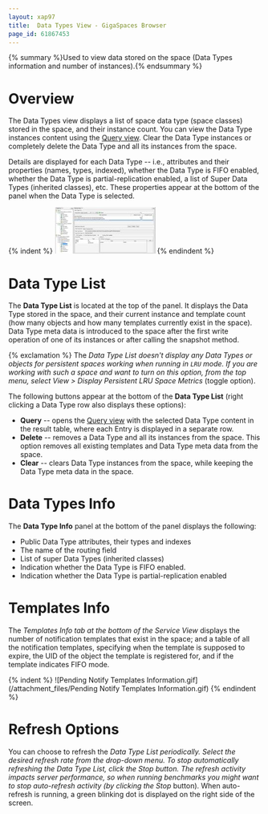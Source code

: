 ```yaml
---
layout: xap97
title:  Data Types View - GigaSpaces Browser
page_id: 61867453
---
```


{% summary %}Used to view data stored on the space (Data Types information and number of instances).{% endsummary %}

# Overview

The Data Types view displays a list of space data type (space classes) stored in the space, and their instance count. You can view the Data Type instances content using the [Query view](./query-view---gigaspaces-browser.html). Clear the Data Type instances or completely delete the Data Type and all its instances from the space.

Details are displayed for each Data Type -- i.e., attributes and their properties (names, types, indexed), whether the Data Type is FIFO enabled, whether the Data Type is partial-replication enabled, a list of Super Data Types (inherited classes), etc. These properties appear at the bottom of the panel when the Data Type is selected.

{% indent %}
![datatypeView1.jpg](/attachment_files/datatypeView1.jpg)
{% endindent %}

# Data Type List

The **Data Type List** is located at the top of the panel. It displays the Data Type stored in the space, and their current instance and template count (how many objects and how many templates currently exist in the space). Data Type meta data is introduced to the space after the first write operation of one of its instances or after calling the snapshot method.

{% exclamation %} The **Data Type List* doesn't display any Data Types or objects for persistent spaces working when running in `LRU` mode. If you are working with such a space and want to turn on this option, from the top menu, select *View* > *Display Persistent LRU Space Metrics** (toggle option).

The following buttons appear at the bottom of the **Data Type List** (right clicking a Data Type row also displays these options):

- **Query** -- opens the [Query view](./query-view---gigaspaces-browser.html) with the selected Data Type content in the result table, where each Entry is displayed in a separate row.
- **Delete** -- removes a Data Type and all its instances from the space. This option removes all existing templates and Data Type meta data from the space.
- **Clear** -- clears Data Type instances from the space, while keeping the Data Type meta data in the space.

# Data Types Info

The **Data Type Info** panel at the bottom of the panel displays the following:

- Public Data Type attributes, their types and indexes
- The name of the routing field
- List of super Data Types (inherited classes)
- Indication whether the Data Type is FIFO enabled.
- Indication whether the Data Type is partial-replication enabled

# Templates Info

The **Templates Info* tab at the bottom of the *Service View** displays the number of notification templates that exist in the space; and a table of all the notification templates, specifying when the template is supposed to expire, the UID of the object the template is registered for, and if the template indicates FIFO mode.

{% indent %}
![Pending Notify Templates Information.gif](/attachment_files/Pending Notify Templates Information.gif)
{% endindent %}

# Refresh Options

You can choose to refresh the **Data Type List* periodically. Select the desired refresh rate from the drop-down menu. To stop automatically refreshing the *Data Type List*, click the *Stop* button. The refresh activity impacts server performance, so when running benchmarks you might want to stop auto-refresh activity (by clicking the *Stop** button). When auto-refresh is running, a green blinking dot is displayed on the right side of the screen.
